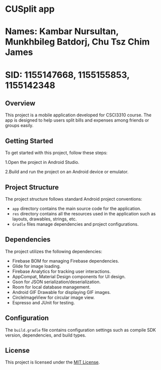 # CUSplit app
# Names: Kambar Nursultan, Munkhbileg Batdorj, Chu Tsz Chim James
# SID: 1155147668, 1155155853, 1155142348
## Overview

This project is a mobile application developed for CSCI3310 course. The app is designed to help users split bills and expenses among friends or groups easily.

## Getting Started

To get started with this project, follow these steps:

1.Open the project in Android Studio.

2.Build and run the project on an Android device or emulator.

## Project Structure

The project structure follows standard Android project conventions:

- `app` directory contains the main source code for the application.
- `res` directory contains all the resources used in the application such as layouts, drawables, strings, etc.
- `Gradle` files manage dependencies and project configurations.

## Dependencies

The project utilizes the following dependencies:

- Firebase BOM for managing Firebase dependencies.
- Glide for image loading.
- Firebase Analytics for tracking user interactions.
- AppCompat, Material Design components for UI design.
- Gson for JSON serialization/deserialization.
- Room for local database management.
- Android GIF Drawable for displaying GIF images.
- CircleImageView for circular image view.
- Espresso and JUnit for testing.

## Configuration

The `build.gradle` file contains configuration settings such as compile SDK version, dependencies, and build types.


## License

This project is licensed under the [MIT License](LICENSE).
